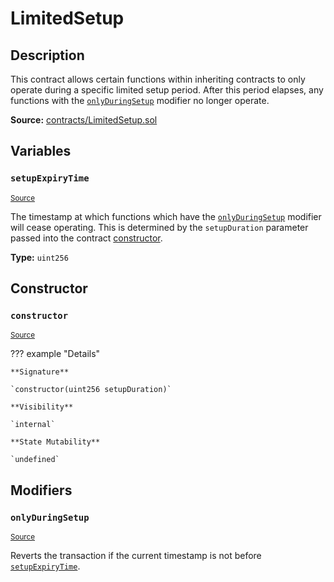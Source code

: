 # LimitedSetup

## Description

This contract allows certain functions within inheriting contracts to only operate during a specific limited setup period. After this period elapses, any functions with the [`onlyDuringSetup`](#onlyduringsetup) modifier no longer operate.

**Source:** [contracts/LimitedSetup.sol](https://github.com/Synthetixio/synthetix/tree/v2.39.1/contracts/LimitedSetup.sol)

## Variables

### `setupExpiryTime`

<sub>[Source](https://github.com/Synthetixio/synthetix/tree/v2.39.1/contracts/LimitedSetup.sol#L6)</sub>

The timestamp at which functions which have the [`onlyDuringSetup`](#onlyduringsetup) modifier will cease operating. This is determined by the `setupDuration` parameter passed into the contract [constructor](#constructor).

**Type:** `uint256`

## Constructor

### `constructor`

<sub>[Source](https://github.com/Synthetixio/synthetix/tree/v2.39.1/contracts/LimitedSetup.sol#L12)</sub>

??? example "Details"

    **Signature**

    `constructor(uint256 setupDuration)`

    **Visibility**

    `internal`

    **State Mutability**

    `undefined`

## Modifiers

### `onlyDuringSetup`

<sub>[Source](https://github.com/Synthetixio/synthetix/tree/v2.39.1/contracts/LimitedSetup.sol#L16)</sub>

Reverts the transaction if the current timestamp is not before [`setupExpiryTime`](#setupexpirytime).
